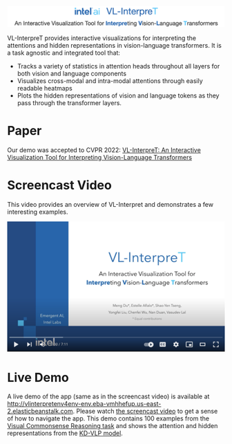 <p align="center">
  <img src="assets/logo.png" alt="VL-InterpreT: An Interactive Visualization Tool for Interpreting Vision-Language Transformers"/>
</p>


VL-InterpreT provides interactive visualizations for interpreting the attentions and hidden representations in vision-language transformers. It is a task agnostic and integrated tool that:
- Tracks a variety of statistics in attention heads throughout all layers for both vision and language components
- Visualizes cross-modal and intra-modal attentions through easily readable heatmaps
- Plots the hidden representations of vision and language tokens as they pass through the transformer layers.

# Paper
Our demo was accepted to CVPR 2022: [VL-InterpreT: An Interactive Visualization Tool for Interpreting Vision-Language Transformers
](https://arxiv.org/abs/2203.17247)

# Screencast Video
This video provides an overview of VL-Interpret and demonstrates a few interesting examples.

<p align="center">
  <a href="https://youtu.be/4Rj15Hi_Pdo"><img src="assets/screencast.png" alt="Video Demo" width="560"/></a>
</p>

# Live Demo
A live demo of the app (same as in the screencast video) is available at http://vlinterpretenv4env-env.eba-vmhhefup.us-east-2.elasticbeanstalk.com. Please watch [the screencast video](https://youtu.be/4Rj15Hi_Pdo) to get a sense of how to navigate the app. This demo contains 100 examples from the [Visual Commonsense Reasoning task](https://visualcommonsense.com/) and shows the attention and hidden representations from the [KD-VLP model](https://arxiv.org/abs/2109.10504).

<!-- ## Run VL-Interpret with Your Own Data -->
 
